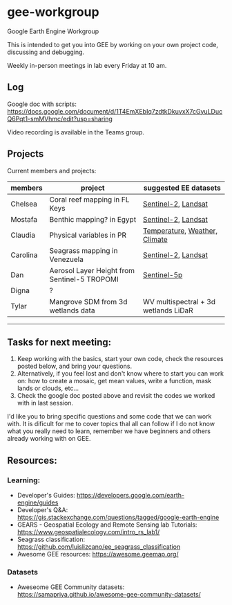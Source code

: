 # gee-workgroup
Google Earth Engine Workgroup

This is intended to get you into GEE by working on your own project code, discussing and debugging.

Weekly in-person meetings in lab every Friday at 10 am. 

## Log
Google doc with scripts: https://docs.google.com/document/d/1T4EmXEbIq7zdtkDkuvxX7cGyuLDucQ6Pqt1-smMVhmc/edit?usp=sharing

Video recording is available in the Teams group.

## Projects
Current members and projects:

| members   | project                                       | suggested EE datasets |
| --------- | --------------------------------------------- | ------------------ |
| Chelsea   | Coral reef mapping in FL Keys                 | [Sentinel-2](https://developers.google.com/earth-engine/datasets/catalog/sentinel-2), [Landsat](https://developers.google.com/earth-engine/datasets/catalog/landsat)
| Mostafa   | Benthic mapping? in Egypt                     | [Sentinel-2](https://developers.google.com/earth-engine/datasets/catalog/sentinel-2), [Landsat](https://developers.google.com/earth-engine/datasets/catalog/landsat)
| Claudia   | Physical variables in PR                      | [Temperature](https://developers.google.com/earth-engine/datasets/tags/temperature), [Weather](https://developers.google.com/earth-engine/datasets/tags/weather), [Climate](https://developers.google.com/earth-engine/datasets/tags/climate)
| Carolina  | Seagrass mapping in Venezuela                 | [Sentinel-2](https://developers.google.com/earth-engine/datasets/catalog/sentinel-2), [Landsat](https://developers.google.com/earth-engine/datasets/catalog/landsat)
| Dan       | Aerosol Layer Height from Sentinel-5 TROPOMI  | [Sentinel-5p](https://developers.google.com/earth-engine/datasets/catalog/sentinel-5p)
| Digna     | ?                                             | 
| Tylar     | Mangrove SDM from 3d wetlands data      | WV multispectral + 3d wetlands LiDaR
----------------------------------------------------------------------

## Tasks for next meeting:
1. Keep working with the basics, start your own code, check the resources posted below, and bring your questions.
2. Alternatively, if you feel lost and don't know where to start you can work on: how to create a mosaic, get mean values, write a function, mask lands or clouds, etc...
3. Check the google doc posted above and revisit the codes we worked with in last session.

I'd like you to bring specific questions and some code that we can work with. It is dificult for me to cover topics thal all can follow if I do not know what you really need to learn, remember we have beginners and others already working with on GEE.

## Resources:
### Learning:
* Developer's Guides: https://developers.google.com/earth-engine/guides
* Developer's Q&A: https://gis.stackexchange.com/questions/tagged/google-earth-engine
* GEARS - Geospatial Ecology and Remote Sensing lab Tutorials: https://www.geospatialecology.com/intro_rs_lab1/
* Seagrass classification: https://github.com/luislizcano/ee_seagrass_classification
* Awesome GEE resources: https://awesome.geemap.org/
### Datasets
* Aweseome GEE Community datasets: https://samapriya.github.io/awesome-gee-community-datasets/
